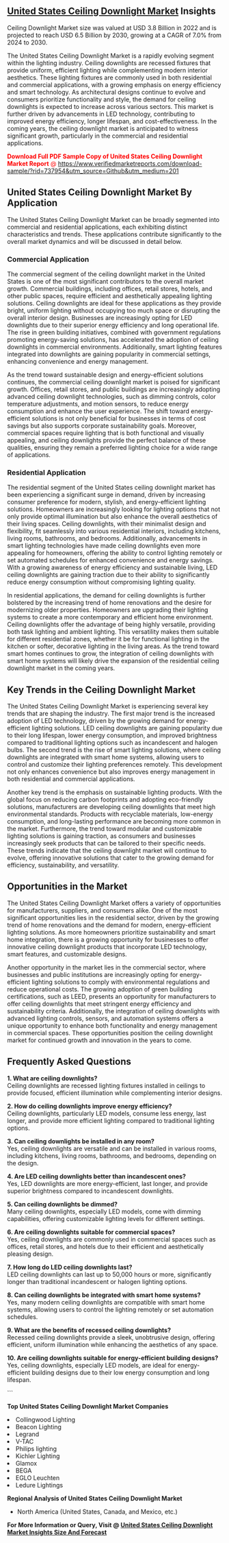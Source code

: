 <h2><a href="https://www.verifiedmarketreports.com/download-sample/?rid=737954&amp;utm_source=Github&amp;utm_medium=201" target="_blank">United States Ceiling Downlight Market</a> Insights</h2><p>Ceiling Downlight Market size was valued at USD 3.8 Billion in 2022 and is projected to reach USD 6.5 Billion by 2030, growing at a CAGR of 7.0% from 2024 to 2030.</p><p><p>The United States Ceiling Downlight Market is a rapidly evolving segment within the lighting industry. Ceiling downlights are recessed fixtures that provide uniform, efficient lighting while complementing modern interior aesthetics. These lighting fixtures are commonly used in both residential and commercial applications, with a growing emphasis on energy efficiency and smart technology. As architectural designs continue to evolve and consumers prioritize functionality and style, the demand for ceiling downlights is expected to increase across various sectors. This market is further driven by advancements in LED technology, contributing to improved energy efficiency, longer lifespan, and cost-effectiveness. In the coming years, the ceiling downlight market is anticipated to witness significant growth, particularly in the commercial and residential applications.<p><span class=""><span style="color: #ff0000;"><strong>Download Full PDF Sample Copy of United States Ceiling Downlight Market Report</strong> @ </span><a href="https://www.verifiedmarketreports.com/download-sample/?rid=737954&amp;utm_source=Github&amp;utm_medium=201" target="_blank">https://www.verifiedmarketreports.com/download-sample/?rid=737954&amp;utm_source=Github&amp;utm_medium=201</a></span></p></p><h2>United States Ceiling Downlight Market By Application</h2><p>The United States Ceiling Downlight Market can be broadly segmented into commercial and residential applications, each exhibiting distinct characteristics and trends. These applications contribute significantly to the overall market dynamics and will be discussed in detail below.</p><h3>Commercial Application</h3><p>The commercial segment of the ceiling downlight market in the United States is one of the most significant contributors to the overall market growth. Commercial buildings, including offices, retail stores, hotels, and other public spaces, require efficient and aesthetically appealing lighting solutions. Ceiling downlights are ideal for these applications as they provide bright, uniform lighting without occupying too much space or disrupting the overall interior design. Businesses are increasingly opting for LED downlights due to their superior energy efficiency and long operational life. The rise in green building initiatives, combined with government regulations promoting energy-saving solutions, has accelerated the adoption of ceiling downlights in commercial environments. Additionally, smart lighting features integrated into downlights are gaining popularity in commercial settings, enhancing convenience and energy management.<p>As the trend toward sustainable design and energy-efficient solutions continues, the commercial ceiling downlight market is poised for significant growth. Offices, retail stores, and public buildings are increasingly adopting advanced ceiling downlight technologies, such as dimming controls, color temperature adjustments, and motion sensors, to reduce energy consumption and enhance the user experience. The shift toward energy-efficient solutions is not only beneficial for businesses in terms of cost savings but also supports corporate sustainability goals. Moreover, commercial spaces require lighting that is both functional and visually appealing, and ceiling downlights provide the perfect balance of these qualities, ensuring they remain a preferred lighting choice for a wide range of applications.</p><h3>Residential Application</h3><p>The residential segment of the United States ceiling downlight market has been experiencing a significant surge in demand, driven by increasing consumer preference for modern, stylish, and energy-efficient lighting solutions. Homeowners are increasingly looking for lighting options that not only provide optimal illumination but also enhance the overall aesthetics of their living spaces. Ceiling downlights, with their minimalist design and flexibility, fit seamlessly into various residential interiors, including kitchens, living rooms, bathrooms, and bedrooms. Additionally, advancements in smart lighting technologies have made ceiling downlights even more appealing for homeowners, offering the ability to control lighting remotely or set automated schedules for enhanced convenience and energy savings. With a growing awareness of energy efficiency and sustainable living, LED ceiling downlights are gaining traction due to their ability to significantly reduce energy consumption without compromising lighting quality.<p>In residential applications, the demand for ceiling downlights is further bolstered by the increasing trend of home renovations and the desire for modernizing older properties. Homeowners are upgrading their lighting systems to create a more contemporary and efficient home environment. Ceiling downlights offer the advantage of being highly versatile, providing both task lighting and ambient lighting. This versatility makes them suitable for different residential zones, whether it be for functional lighting in the kitchen or softer, decorative lighting in the living areas. As the trend toward smart homes continues to grow, the integration of ceiling downlights with smart home systems will likely drive the expansion of the residential ceiling downlight market in the coming years.</p><h2>Key Trends in the Ceiling Downlight Market</h2><p>The United States Ceiling Downlight Market is experiencing several key trends that are shaping the industry. The first major trend is the increased adoption of LED technology, driven by the growing demand for energy-efficient lighting solutions. LED ceiling downlights are gaining popularity due to their long lifespan, lower energy consumption, and improved brightness compared to traditional lighting options such as incandescent and halogen bulbs. The second trend is the rise of smart lighting solutions, where ceiling downlights are integrated with smart home systems, allowing users to control and customize their lighting preferences remotely. This development not only enhances convenience but also improves energy management in both residential and commercial applications.</p><p>Another key trend is the emphasis on sustainable lighting products. With the global focus on reducing carbon footprints and adopting eco-friendly solutions, manufacturers are developing ceiling downlights that meet high environmental standards. Products with recyclable materials, low-energy consumption, and long-lasting performance are becoming more common in the market. Furthermore, the trend toward modular and customizable lighting solutions is gaining traction, as consumers and businesses increasingly seek products that can be tailored to their specific needs. These trends indicate that the ceiling downlight market will continue to evolve, offering innovative solutions that cater to the growing demand for efficiency, sustainability, and versatility.</p><h2>Opportunities in the Market</h2><p>The United States Ceiling Downlight Market offers a variety of opportunities for manufacturers, suppliers, and consumers alike. One of the most significant opportunities lies in the residential sector, driven by the growing trend of home renovations and the demand for modern, energy-efficient lighting solutions. As more homeowners prioritize sustainability and smart home integration, there is a growing opportunity for businesses to offer innovative ceiling downlight products that incorporate LED technology, smart features, and customizable designs.</p><p>Another opportunity in the market lies in the commercial sector, where businesses and public institutions are increasingly opting for energy-efficient lighting solutions to comply with environmental regulations and reduce operational costs. The growing adoption of green building certifications, such as LEED, presents an opportunity for manufacturers to offer ceiling downlights that meet stringent energy efficiency and sustainability criteria. Additionally, the integration of ceiling downlights with advanced lighting controls, sensors, and automation systems offers a unique opportunity to enhance both functionality and energy management in commercial spaces. These opportunities position the ceiling downlight market for continued growth and innovation in the years to come.</p><h2>Frequently Asked Questions</h2><p><strong>1. What are ceiling downlights?</strong><br>Ceiling downlights are recessed lighting fixtures installed in ceilings to provide focused, efficient illumination while complementing interior designs.</p><p><strong>2. How do ceiling downlights improve energy efficiency?</strong><br>Ceiling downlights, particularly LED models, consume less energy, last longer, and provide more efficient lighting compared to traditional lighting options.</p><p><strong>3. Can ceiling downlights be installed in any room?</strong><br>Yes, ceiling downlights are versatile and can be installed in various rooms, including kitchens, living rooms, bathrooms, and bedrooms, depending on the design.</p><p><strong>4. Are LED ceiling downlights better than incandescent ones?</strong><br>Yes, LED downlights are more energy-efficient, last longer, and provide superior brightness compared to incandescent downlights.</p><p><strong>5. Can ceiling downlights be dimmed?</strong><br>Many ceiling downlights, especially LED models, come with dimming capabilities, offering customizable lighting levels for different settings.</p><p><strong>6. Are ceiling downlights suitable for commercial spaces?</strong><br>Yes, ceiling downlights are commonly used in commercial spaces such as offices, retail stores, and hotels due to their efficient and aesthetically pleasing design.</p><p><strong>7. How long do LED ceiling downlights last?</strong><br>LED ceiling downlights can last up to 50,000 hours or more, significantly longer than traditional incandescent or halogen lighting options.</p><p><strong>8. Can ceiling downlights be integrated with smart home systems?</strong><br>Yes, many modern ceiling downlights are compatible with smart home systems, allowing users to control the lighting remotely or set automation schedules.</p><p><strong>9. What are the benefits of recessed ceiling downlights?</strong><br>Recessed ceiling downlights provide a sleek, unobtrusive design, offering efficient, uniform illumination while enhancing the aesthetics of any space.</p><p><strong>10. Are ceiling downlights suitable for energy-efficient building designs?</strong><br>Yes, ceiling downlights, especially LED models, are ideal for energy-efficient building designs due to their low energy consumption and long lifespan.</p>```</p><p><strong>Top United States Ceiling Downlight Market Companies</strong></p><div data-test-id=""><p><li>Collingwood Lighting</li><li> Beacon Lighting</li><li> Legrand</li><li> V-TAC</li><li> Philips lighting</li><li> Kichler Lighting</li><li> Glamox</li><li> BEGA</li><li> EGLO Leuchten</li><li> Ledure Lightings</li></p><div><strong>Regional Analysis of&nbsp;United States Ceiling Downlight Market</strong></div><ul><li dir="ltr"><p dir="ltr">North America&nbsp;(United States, Canada, and Mexico, etc.)</p></li></ul><p><strong>For More Information or Query, Visit @&nbsp;</strong><strong><a href="https://www.verifiedmarketreports.com/product/ceiling-downlight-market/?utm_source=Github&amp;utm_medium=201" target="_blank">United States Ceiling Downlight Market Insights Size And Forecast</a></strong></p></div>
